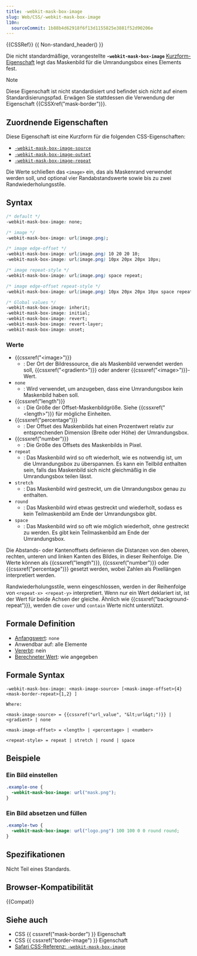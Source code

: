 ```yaml
---
title: -webkit-mask-box-image
slug: Web/CSS/-webkit-mask-box-image
l10n:
  sourceCommit: 1b88b4d62918f6f13d1155825e3881f52d90206e
---
```


{{CSSRef}} {{ Non-standard_header() }}

Die nicht standardmäßige, vorangestellte **`-webkit-mask-box-image`** [Kurzform-Eigenschaft](/de/docs/Web/CSS/CSS_cascade/Shorthand_properties) legt das Maskenbild für die Umrandungsbox eines Elements fest.

> [!NOTE]
> Diese Eigenschaft ist nicht standardisiert und befindet sich nicht auf einem Standardisierungspfad. Erwägen Sie stattdessen die Verwendung der Eigenschaft {{CSSXref("mask-border")}}.

## Zuordnende Eigenschaften

Diese Eigenschaft ist eine Kurzform für die folgenden CSS-Eigenschaften:

- [`-webkit-mask-box-image-source`](/de/docs/Web/CSS/mask-border-source)
- [`-webkit-mask-box-image-outset`](/de/docs/Web/CSS/mask-border-outset)
- [`-webkit-mask-box-image-repeat`](/de/docs/Web/CSS/mask-border-repeat)

Die Werte schließen das `<image>` ein, das als Maskenrand verwendet werden soll, und optional vier Randabstandswerte sowie bis zu zwei Randwiederholungsstile.

## Syntax

```css
/* default */
-webkit-mask-box-image: none;

/* image */
-webkit-mask-box-image: url(image.png);

/* image edge-offset */
-webkit-mask-box-image: url(image.png) 10 20 20 10;
-webkit-mask-box-image: url(image.png) 10px 20px 20px 10px;

/* image repeat-style */
-webkit-mask-box-image: url(image.png) space repeat;

/* image edge-offset repeat-style */
-webkit-mask-box-image: url(image.png) 10px 20px 20px 10px space repeat;

/* Global values */
-webkit-mask-box-image: inherit;
-webkit-mask-box-image: initial;
-webkit-mask-box-image: revert;
-webkit-mask-box-image: revert-layer;
-webkit-mask-box-image: unset;
```

### Werte

- {{cssxref("&lt;image&gt;")}}
  - : Der Ort der Bildressource, die als Maskenbild verwendet werden soll, {{cssxref("&lt;gradient&gt;")}} oder anderer {{cssxref("&lt;image&gt;")}}-Wert.
- `none`
  - : Wird verwendet, um anzugeben, dass eine Umrandungsbox kein Maskenbild haben soll.
- {{cssxref("length")}}
  - : Die Größe der Offset-Maskenbildgröße. Siehe {{cssxref("&lt;length&gt;")}} für mögliche Einheiten.
- {{cssxref("percentage")}}
  - : Der Offset des Maskenbilds hat einen Prozentwert relativ zur entsprechenden Dimension (Breite oder Höhe) der Umrandungsbox.
- {{cssxref("number")}}
  - : Die Größe des Offsets des Maskenbilds in Pixel.
- `repeat`
  - : Das Maskenbild wird so oft wiederholt, wie es notwendig ist, um die Umrandungsbox zu überspannen. Es kann ein Teilbild enthalten sein, falls das Maskenbild sich nicht gleichmäßig in die Umrandungsbox teilen lässt.
- `stretch`
  - : Das Maskenbild wird gestreckt, um die Umrandungsbox genau zu enthalten.
- `round`
  - : Das Maskenbild wird etwas gestreckt und wiederholt, sodass es kein Teilmaskenbild am Ende der Umrandungsbox gibt.
- `space`
  - : Das Maskenbild wird so oft wie möglich wiederholt, ohne gestreckt zu werden. Es gibt kein Teilmaskenbild am Ende der Umrandungsbox.

Die Abstands- oder Kantenoffsets definieren die Distanzen von den oberen, rechten, unteren und linken Kanten des Bildes, in dieser Reihenfolge. Die Werte können als {{cssxref("length")}}, {{cssxref("number")}} oder {{cssxref("percentage")}} gesetzt werden, wobei Zahlen als Pixellängen interpretiert werden.

Randwiederholungsstile, wenn eingeschlossen, werden in der Reihenfolge von `<repeat-x> <repeat-y>` interpretiert. Wenn nur ein Wert deklariert ist, ist der Wert für beide Achsen der gleiche. Ähnlich wie {{cssxref("background-repeat")}}, werden die `cover` und `contain` Werte nicht unterstützt.

## Formale Definition

- [Anfangswert](/de/docs/Web/CSS/CSS_cascade/Value_processing#initial_value): `none`
- Anwendbar auf: alle Elemente
- [Vererbt](/de/docs/Web/CSS/CSS_cascade/Inheritance): nein
- [Berechneter Wert](/de/docs/Web/CSS/CSS_cascade/Value_processing#computed_value): wie angegeben

## Formale Syntax

```plain
-webkit-mask-box-image: <mask-image-source> [<mask-image-offset>{4} <mask-border-repeat>{1,2} ]

Where:

<mask-image-source> = {{cssxref("url_value", "&lt;url&gt;")}} | <gradient> | none

<mask-image-offset> = <length> | <percentage> | <number>

<repeat-style> = repeat | stretch | round | space
```

## Beispiele

### Ein Bild einstellen

```css
.example-one {
  -webkit-mask-box-image: url("mask.png");
}
```

### Ein Bild absetzen und füllen

```css
.example-two {
  -webkit-mask-box-image: url("logo.png") 100 100 0 0 round round;
}
```

## Spezifikationen

Nicht Teil eines Standards.

## Browser-Kompatibilität

{{Compat}}

## Siehe auch

- CSS {{ cssxref("mask-border") }} Eigenschaft
- CSS {{ cssxref("border-image") }} Eigenschaft
- [Safari CSS-Referenz: `-webkit-mask-box-image`](https://developer.apple.com/library/archive/documentation/AppleApplications/Reference/SafariCSSRef/Articles/StandardCSSProperties.html#//apple_ref/doc/uid/TP30001266-SW14)
